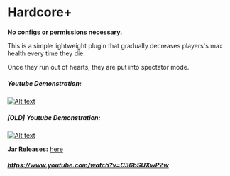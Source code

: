 # Hardcore+

<b>No configs or permissions necessary.</b>

This is a simple lightweight plugin that gradually decreases players's max health every time they die.

Once they run out of hearts, they are put into spectator mode.

##### Youtube Demonstration:
[![Alt text](https://img.youtube.com/vi/z5rxjSrnwJY/0.jpg)](https://www.youtube.com/watch?v=z5rxjSrnwJY)

##### [OLD] Youtube Demonstration:
[![Alt text](https://img.youtube.com/vi/C36bSUXwPZw/0.jpg)](https://www.youtube.com/watch?v=C36bSUXwPZw)

<b>Jar Releases:</b> <a href="https://github.com/griimnak/Minecraft-HardPlus/releases">here</a>

##### https://www.youtube.com/watch?v=C36bSUXwPZw
